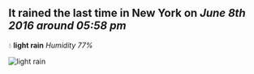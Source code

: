 ## It rained the last time in New York on *June 8th 2016 around 05:58 pm*
💧  **light rain** *Humidity 77%*

![light rain](http://openweathermap.org/img/w/10d.png)

